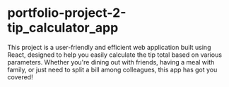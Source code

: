 # portfolio-project-2-tip_calculator_app
This project is a user-friendly and efficient web application built using React, designed to help you easily calculate the tip total based on various parameters. Whether you're dining out with friends, having a meal with family, or just need to split a bill among colleagues, this app has got you covered!
